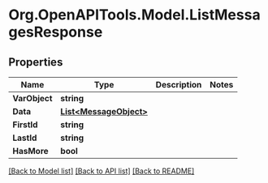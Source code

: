 # Org.OpenAPITools.Model.ListMessagesResponse

## Properties

Name | Type | Description | Notes
------------ | ------------- | ------------- | -------------
**VarObject** | **string** |  | 
**Data** | [**List&lt;MessageObject&gt;**](MessageObject.md) |  | 
**FirstId** | **string** |  | 
**LastId** | **string** |  | 
**HasMore** | **bool** |  | 

[[Back to Model list]](../README.md#documentation-for-models) [[Back to API list]](../README.md#documentation-for-api-endpoints) [[Back to README]](../README.md)

